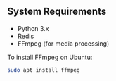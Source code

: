 ## System Requirements

- Python 3.x
- Redis
- FFmpeg (for media processing)

To install FFmpeg on Ubuntu:

```bash
sudo apt install ffmpeg